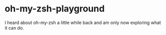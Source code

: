 # oh-my-zsh-playground
I heard about oh-my-zsh a little while back and am only now exploring what it can do. 

